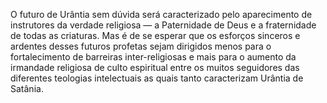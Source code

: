 ﻿O futuro de Urântia sem dúvida será caracterizado pelo aparecimento de instrutores da verdade religiosa — a Paternidade de Deus e a fraternidade de todas as criaturas. Mas é de se esperar que os esforços sinceros e ardentes desses futuros profetas sejam dirigidos menos para o fortalecimento de barreiras inter-religiosas e mais para o aumento da irmandade religiosa de culto espiritual entre os muitos seguidores das diferentes teologias intelectuais as quais tanto caracterizam Urântia de Satânia.